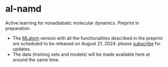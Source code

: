 # al-namd
Active learning for nonadiabatic molecular dynamics. Preprint in preparation.

- The [MLatom](https://github.com/dralgroup/mlatom) version with all the functionalities described in the preprint are scheduled to be released on August 21, 2024: please [subscribe](https://xacs.xmu.edu.cn/docs/mlatom/contact.html) for updates.
- The data (training sets and models) will be made available here at around the same time.
